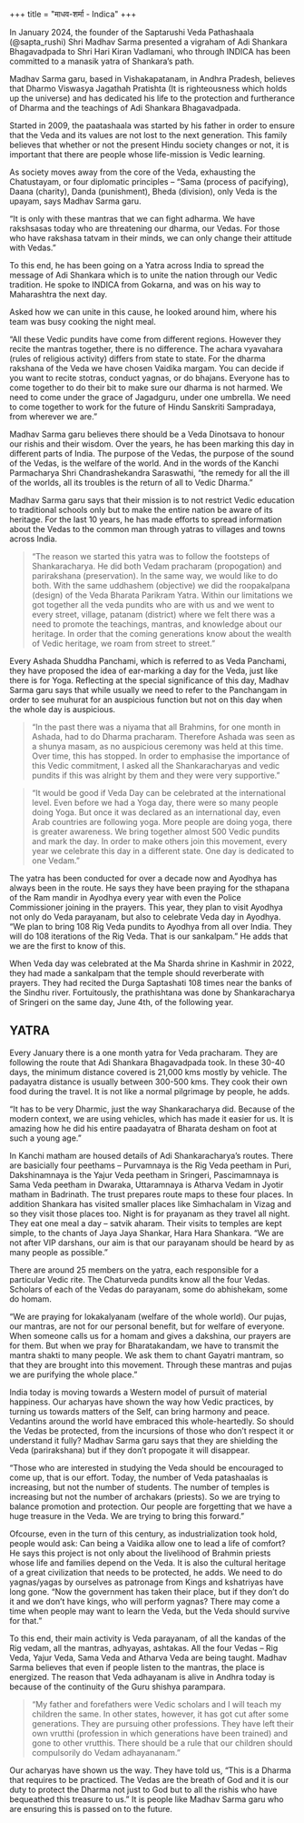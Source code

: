 +++
title = "माधव-शर्मा - Indica"
+++

In January 2024, the founder of the Saptarushi Veda Pathashaala (@sapta_rushi) Shri Madhav Sarma presented a vigraham of Adi Shankara Bhagavadpada to Shri Hari Kiran Vadlamani, who through INDICA has been committed to a manasik yatra of Shankara’s path. 

Madhav Sarma garu, based in Vishakapatanam, in Andhra Pradesh, believes that Dharmo Viswasya Jagathah Pratishta (It is righteousness which holds up the universe) and has dedicated his life to the protection and furtherance of Dharma and the teachings of Adi Shankara Bhagavadpada.

Started in 2009, the paatashaala was started by his father in order to ensure that the Veda and its values are not lost to the next generation. This family believes that whether or not the present Hindu society changes or not, it is important that there are people whose life-mission is Vedic learning.

As society moves away from the core of the Veda, exhausting the Chatustayam, or four diplomatic principles – “Sama (process of pacifying), Daana (charity), Danda (punishment), Bheda (division), only Veda is the upayam, says Madhav Sarma garu.  

“It is only with these mantras that we can fight adharma. We have rakshsasas today who are threatening our dharma, our Vedas. For those who have rakshasa tatvam in their minds, we can only change their attitude with Vedas.”

To this end, he has been going on a Yatra across India to spread the message of Adi Shankara which is to unite the nation through our Vedic tradition. He spoke to INDICA from Gokarna, and was on his way to Maharashtra the next day. 

Asked how we can unite in this cause, he looked around him, where his team was busy cooking the night meal. 

“All these Vedic pundits have come from different regions.  However they recite the mantras together, there is no difference. The achara vyavahara (rules of religious activity) differs from state to state. For the dharma rakshana of the Veda we have chosen Vaidika margam. You can decide if you want to recite stotras, conduct yagnas, or do bhajans. Everyone has to come together to do their bit to make sure our dharma is not harmed. We need to come under the grace of Jagadguru, under one umbrella.  We need to come together to work for the future of Hindu Sanskriti Sampradaya, from wherever we are.”

Madhav Sarma garu believes there should be a Veda Dinotsava to honour our rishis and their wisdom. Over the years, he has been marking this day in different parts of India. The purpose of the Vedas, the purpose of the sound of the Vedas, is the welfare of the world. And in the words of the Kanchi Parmacharya Shri Chandrashekandra Saraswathi, “the remedy for all the ill of the worlds, all its troubles is the return of all to Vedic Dharma.”

Madhav Sarma garu says that their mission is to not restrict Vedic education to traditional schools only but to make the entire nation be aware of its heritage.  For the last 10 years, he has made efforts to spread information about the Vedas to the common man through yatras to villages and towns across India. 

> “The reason we started this yatra was to follow the footsteps of Shankaracharya. He did both Vedam pracharam (propogation) and parirakshana (preservation). In the same way, we would like to do both. With the same uddhashem (objective) we did the roopakalpana (design) of the Veda Bharata Parikram Yatra. Within our limitations we got together all the veda pundits who are with us and we went to every street, village, patanam (district) where we felt there was a need to promote the teachings, mantras, and knowledge about our heritage. In order that the coming generations know about the wealth of Vedic heritage, we roam from street to street.”

Every Ashada Shuddha Panchami, which is referred to as Veda Panchami, they have proposed the idea of ear-marking a day for the Veda, just like there is for Yoga. Reflecting at the special significance of this day, Madhav Sarma garu says that while usually we need to refer to the Panchangam in order to see muhurat for an auspicious function but not on this day when the whole day is auspicious. 

> “In the past there was a niyama that all Brahmins, for one month in Ashada, had to do Dharma pracharam. Therefore Ashada was seen as a shunya masam, as no auspicious ceremony was held at this time. Over time, this has stopped. In order to emphasise the importance of this Vedic commitment, I asked all the Shankaracharyas and vedic pundits if this was alright by them and they were very supportive.”

> “It would be good if Veda Day can be celebrated at the international level. Even before we had a Yoga day, there were so many people doing Yoga. But once it was declared as an international day,  even Arab countries are following yoga. More people are doing yoga, there is greater awareness. We bring together almost 500 Vedic pundits and mark the day. In order to make others join this movement, every year we celebrate this day in a different state. One day is dedicated to one Vedam.”

The yatra has been conducted for over a decade now and Ayodhya has always been in the route. He says they have been praying for the sthapana of the Ram mandir in Ayodhya every year with even the Police Commissioner joining in the prayers. This year, they plan to visit Ayodhya not only do Veda parayanam, but also to celebrate Veda day in Ayodhya. “We plan to bring 108 Rig Veda pundits to Ayodhya from all over India. They will do 108 iterations of the Rig Veda. That is our sankalpam.” He adds that we are the first to know of this.

When Veda day was celebrated at the Ma Sharda shrine in Kashmir in 2022, they had made a sankalpam that the temple should reverberate with prayers. They had recited the Durga Saptashati 108 times near the banks of the Sindhu river. Fortuitously, the prathishtana was done by Shankaracharya of Sringeri on the same day, June 4th, of the following year.

## YATRA

Every January there is a one month yatra for Veda pracharam. They are following the route that Adi Shankara Bhagavadpada took. In these 30-40 days, the minimum distance covered is 21,000 kms mostly by vehicle. The padayatra distance is usually between 300-500 kms. They cook their own food during the travel. It is not like a normal pilgrimage by people, he adds. 

“It has to be very Dharmic, just the way Shankaracharya did. Because of the modern context, we are using vehicles, which has made it easier for us. It is amazing how he did his entire paadayatra of Bharata desham on foot at such a young age.”

In Kanchi matham are housed details of Adi Shankaracharya’s routes. There are basicially four peethams – Purvamnaya is the Rig Veda peetham in Puri, Dakshinamnaya is the Yajur Veda peetham in Sringeri, Pascimamnaya is Sama Veda peetham in Dwaraka, Uttaramnaya is Atharva Vedam in Jyotir matham in Badrinath. The trust prepares route maps to these four places. In addition Shankara has visited smaller places like Simhachalam in Vizag and so they visit those places too. Night is for prayanam as they travel all night. They eat one meal a day – satvik aharam. Their visits to temples are kept simple, to the chants of Jaya Jaya Shankar, Hara Hara Shankara. “We are not after VIP darshans, our aim is that our parayanam should be heard by as many people as possible.”

There are around 25 members on the yatra, each responsible for a particular Vedic rite. The Chaturveda pundits know all the four Vedas. Scholars of each of the Vedas do parayanam, some do abhishekam, some do homam. 

“We are praying for lokakalyanam (welfare of the whole world). Our pujas, our mantras, are not for our personal benefit, but for welfare of everyone. When someone calls us for a homam and gives a dakshina, our prayers are for them. But when we pray for Bharatakandam, we have to transmit the mantra shakti to many people. We ask them to chant Gayatri mantram, so that they are brought into this movement. Through these mantras and pujas we are purifying the whole place.”

India today is moving towards a Western model of pursuit of material happiness. Our acharyas have shown the way how Vedic practices, by turning us towards matters of the Self, can bring harmony and peace. Vedantins around the world have embraced this whole-heartedly. So should the Vedas be protected, from the incursions of those who don’t respect it or understand it fully? Madhav Sarma garu says that they are shielding the Veda (parirakshana) but if they don’t propogate it will disappear. 

“Those who are interested in studying the Veda should be encouraged to come up, that is our effort. Today, the number of Veda patashaalas is increasing, but not the number of students. The number of temples is increasing but not the number of archakars (priests).  So we are trying to balance promotion and protection. Our people are forgetting that we have a huge treasure in the Veda. We are trying to bring this forward.”

Ofcourse, even in the turn of this century, as industrialization took hold, people would ask: Can being a Vaidika allow one to lead a life of comfort? He says this project is not only about the livelihood of Brahmin priests whose life and families depend on the Veda. It is also the cultural heritage of a great civilization that needs to be protected, he adds. We need to do yagnas/yagas by ourselves as patronage from Kings and kshatriyas have long gone. “Now the government has taken their place, but if they don’t do it and we don’t have kings, who will perform yagnas? There may come a time when people may want to learn the Veda, but the Veda should survive for that.”

To this end, their main activity is Veda parayanam, of all the kandas of the Rig vedam, all the mantras, adhyayas, ashtakas. All the four Vedas – Rig Veda, Yajur Veda, Sama Veda and Atharva Veda are being taught. Madhav Sarma believes that even if people listen to the mantras, the place is energized. The reason that Veda adhayanam is alive in Andhra today is because of the continuity of the Guru shishya parampara. 

> “My father and forefathers were Vedic scholars and I will teach my children the same. In other states, however, it has got cut after some generations. They are pursuing other professions. They have left their own vrutthi (profession in which generations have been trained) and gone to other vrutthis. There should be a rule that our children should compulsorily do Vedam adhayananam.”

Our acharyas have shown us the way. They have told us, “This is a Dharma that requires to be practiced. The Vedas are the breath of God and it is our duty to protect the Dharma not just to God but to all the rishis who have bequeathed this treasure to us.” It is people like Madhav Sarma garu who are ensuring this is passed on to the future.